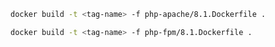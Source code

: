 ```bash
docker build -t <tag-name> -f php-apache/8.1.Dockerfile .
```

```bash
docker build -t <tag-name> -f php-fpm/8.1.Dockerfile .
```
